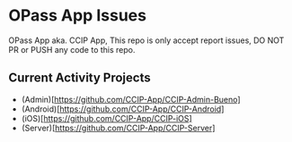 # OPass App Issues

OPass App aka. CCIP App, This repo is only accept report issues, DO NOT PR or PUSH any code to this repo.

## Current Activity Projects

* (Admin)[https://github.com/CCIP-App/CCIP-Admin-Bueno]
* (Android)[https://github.com/CCIP-App/CCIP-Android]
* (iOS)[https://github.com/CCIP-App/CCIP-iOS]
* (Server)[https://github.com/CCIP-App/CCIP-Server]
